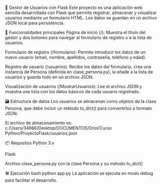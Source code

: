🧩 Gestor de Usuarios con Flask
Este proyecto es una aplicación web sencilla desarrollada con Flask que permite registrar, almacenar y visualizar usuarios mediante un formulario HTML. Los datos se guardan en un archivo JSON local para persistencia.

🚀 Funcionalidades principales
Página de inicio (/): Muestra el título del gestor y dos botones para navegar al formulario de registro o a la lista de usuarios.

Formulario de registro (/formulario): Permite introducir los datos de un nuevo usuario (email, nombre, apellidos, contraseña, teléfono y edad).

Registro de usuario (/usuarios): Recibe los datos del formulario, crea una instancia de Persona (definida en clase_persona.py), la añade a la lista de usuarios y guarda todo en un archivo JSON.

Visualización de usuarios (/MostrarUsuarios): Lee el archivo JSON y muestra una lista con los datos básicos de cada usuario registrado.

🗃️ Estructura de datos
Los usuarios se almacenan como objetos de la clase Persona, que debe incluir un método to_dict() para convertirlos a formato JSON.

El archivo de almacenamiento es: c:/Users/34666/Desktop/DOCUMENTOS/Oriol/Curso Python/ProyectoFlask/usuarios.json

📦 Requisitos
Python 3.x

Flask

Archivo clase_persona.py con la clase Persona y su método to_dict()

🛠️ Ejecución
bash
python app.py
La aplicación se ejecuta en modo debug para facilitar el desarrollo.
